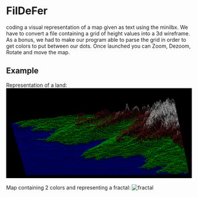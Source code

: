 # FilDeFer
coding a visual representation of a map given as text using the minilbx.
We have to  convert a file containing a grid of height  values into a 3d wireframe.
As a bonus, we had to make our program able to parse the grid in order to get colors to put between our dots. 
Once launched you can Zoom, Dezoom, Rotate and move the map.

## Example

Representation of a land:
![Earth](./Screenshot/Earth.png)

Map containing 2 colors and representing a fractal: 
![fractal](./Screenshot/fractal.png)
